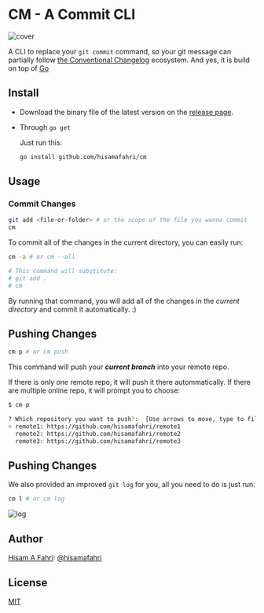 # CM - A Commit CLI

![cover](https://i.imgur.com/LLdRKeZ.png)

A CLI to replace your `git commit` command, so your git message can partially follow [the Conventional Changelog](https://github.com/conventional-changelog/conventional-changelog) ecosystem. And yes, it is build on top of [Go](https://go.dev)

## Install

- Download the binary file of the latest version on the [release page](https://github.com/hisamafahri/cm/releases).

- Through `go get`
  
  Just run this:
  
  ```bash
  go install github.com/hisamafahri/cm
  ```

## Usage

### Commit Changes

```bash
git add <file-or-folder> # or the scope of the file you wanna commit
cm
```

To commit all of the changes in the current directory, you can easily run:

```bash
cm -a # or cm --all

# This command will substitute:
# git add .
# cm
```

By running that command, you will add all of the changes in the *current directory* and commit it automatically. :)

## Pushing Changes

```bash
cm p # or cm push
```

This command will push your ***current branch*** into your remote repo. 

If there is only *one* remote repo, it will push it there autommatically. If there are multiple online repo, it will prompt you to choose:

```bash
$ cm p

? Which repository you want to push?:  [Use arrows to move, type to filter]
> remote1: https://github.com/hisamafahri/remote1
  remote2: https://github.com/hisamafahri/remote2
  remote3: https://github.com/hisamafahri/remote3
```

## Pushing Changes

We also provided an improved `git log` for you, all you need to do is just run:

```bash
cm l # or cm log
```

![log](https://i.imgur.com/Xjgav2R.png)

## Author

[Hisam A Fahri](https://hisamafahri.com): [@hisamafahri](https://github.com/hisamafahri)

## License

[MIT](LICENSE)
